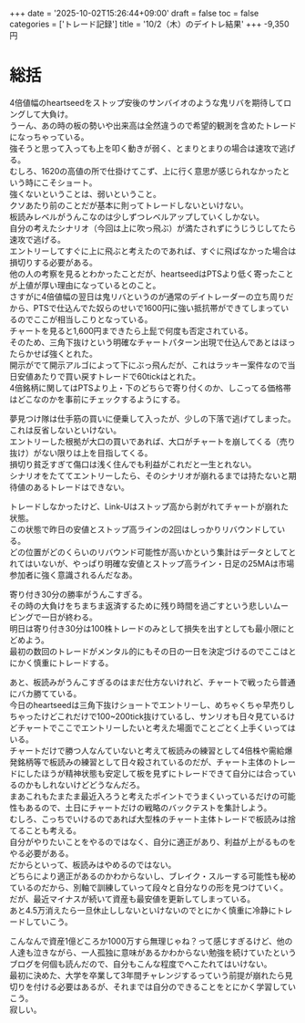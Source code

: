 +++
date = '2025-10-02T15:26:44+09:00'
draft = false
toc = false
categories = ['トレード記録']
title = '10/2（木）のデイトレ結果'
+++
-9,350円

# 総括
4倍値幅のheartseedをストップ安後のサンバイオのような鬼リバを期待してロングして大負け。  
うーん、あの時の板の勢いや出来高は全然違うので希望的観測を含めたトレードになっちゃっている。  
強そうと思って入っても上を叩く動きが弱く、とまりとまりの場合は速攻で逃げる。  
むしろ、1620の高値の所で仕掛けてこず、上に行く意思が感じられなかったという時にこそショート。  
強くないということは、弱いということ。  
クソあたり前のことだが基本に則ってトレードしないといけない。  
板読みレベルがうんこなのは少しずつレベルアップしていくしかない。  
自分の考えたシナリオ（今回は上に吹っ飛ぶ）が満たされずにうじうじしてたら速攻で逃げる。  
エントリーしてすぐに上に飛ぶと考えたのであれば、すぐに飛ばなかった場合は損切りする必要がある。  
他の人の考察を見るとわかったことだが、heartseedはPTSより低く寄ったことが上値が厚い理由になっているとのこと。  
さすがに4倍値幅の翌日は鬼リバというのが通常のデイトレーダーの立ち周りだから、PTSで仕込んでた奴らのせいで1600円に強い抵抗帯ができてしまっているのでここが相当しこりとなっている。  
チャートを見ると1,600円まできたら上髭で何度も否定されている。  
そのため、三角下抜けという明確なチャートパターン出現で仕込んであとはほったらかせば強くとれた。  
開示がでて開示アルゴによって下にぶっ飛んだが、これはラッキー案件なので当日安値あたりで買い戻すトレードで60tickはとれた。  
4倍銘柄に関してはPTSより上・下のどちらで寄り付くのか、しこってる価格帯はどこなのかを事前にチェックするようにする。  

夢見つけ隊は仕手筋の買いに便乗して入ったが、少しの下落で逃げてしまった。これは反省しないといけない。  
エントリーした根拠が大口の買いであれば、大口がチャートを崩してくる（売り抜け）がない限りは上を目指してくる。  
損切り貧乏すぎて傷口は浅く住んでも利益がこれだと一生とれない。  
シナリオをたててエントリーしたら、そのシナリオが崩れるまでは持たないと期待値のあるトレードはできない。  

トレードしなかったけど、Link-Uはストップ高から剥がれてチャートが崩れた状態。  
この状態で昨日の安値とストップ高ラインの2回はしっかりリバウンドしている。  
どの位置がどのくらいのリバウンド可能性が高いかという集計はデータとしてとれてはいないが、やっぱり明確な安値とストップ高ライン・日足の25MAは市場参加者に強く意識されるんだなあ。  

寄り付き30分の勝率がうんこすぎる。  
その時の大負けをちまちま返済するために残り時間を過ごすという悲しいムービングで一日が終わる。  
明日は寄り付き30分は100株トレードのみとして損失を出すとしても最小限にとどめよう。  
最初の数回のトレードがメンタル的にもその日の一日を決定づけるのでここはとにかく慎重にトレードする。  

あと、板読みがうんこすぎるのはまだ仕方ないけれど、チャートで戦ったら普通にバカ勝てている。  
今日のheartseedは三角下抜けショートでエントリーし、めちゃくちゃ早売りしちゃったけどこれだけで100~200tick抜けているし、サンリオも日々見ているけどチャートでここでエントリーしたいと考えた場面でことごとく上手くいってはいる。  
チャートだけで勝つ人なんていないと考えて板読みの練習として4倍株や需給爆発銘柄等で板読みの練習として日々殺されているのだが、チャート主体のトレードにしたほうが精神状態も安定して板を見ずにトレードできて自分には合っているのかもしれないけどどうなんだろ。  
まあこれもたまたま最近入ろうと考えたポイントでうまくいっているだけの可能性もあるので、土日にチャートだけの戦略のバックテストを集計しよう。  
むしろ、こっちでいけるのであれば大型株のチャート主体トレードで板読みは捨てることも考える。  
自分がやりたいことをやるのではなく、自分に適正があり、利益が上がるものをやる必要がある。  
だからといって、板読みはやめるのではない。  
どちらにより適正があるのかわからないし、ブレイク・スルーする可能性も秘めているのだから、別軸で訓練していって段々と自分なりの形を見つけていく。  
だが、最近マイナスが続いて資産も最安値を更新してしまっている。  
あと4.5万消えたら一旦休止ししないといけないのでとにかく慎重に冷静にトレードしていこう。  

こんなんで資産1億どころか1000万すら無理じゃね？って感じすぎるけど、他の人達も泣きながら、一人孤独に意味があるかわからない勉強を続けていたというブログを何個も読んだので、自分もこんな程度でへこたれてはいけない。  
最初に決めた、大学を卒業して3年間チャレンジするっていう前提が崩れたら見切りを付ける必要はあるが、それまでは自分のできることをとにかく学習していこう。  
寂しい。
